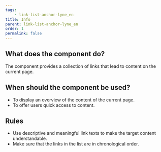 ```yaml
---
tags: 
    - link-list-anchor-lyne_en
title: Info
parent: link-list-anchor-lyne_en
order: 1
permalink: false
---
```


## What does the component do?
The component provides a collection of links that lead to content on the current page.

## When should the component be used?
* To display an overview of the content of the current page.
* To offer users quick access to content.

## Rules
* Use descriptive and meaningful link texts to make the target content understandable.
* Make sure that the links in the list are in chronological order.